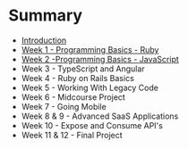 # Summary

* [Introduction](README.md)
* [Week 1 - Programming Basics - Ruby](chapter1.md)
* [Week 2 -Programming Basics - JavaScript](week-2-programming-basics-javascript.md)
* Week 3 - TypeScript and Angular
* Week 4 - Ruby on Rails Basics
* Week 5 - Working With Legacy Code
* Week 6 - Midcourse Project
* Week 7 - Going Mobile
* Week 8 & 9 - Advanced SaaS Applications
* Week 10 - Expose and Consume API's
* Week 11 & 12 - Final Project

